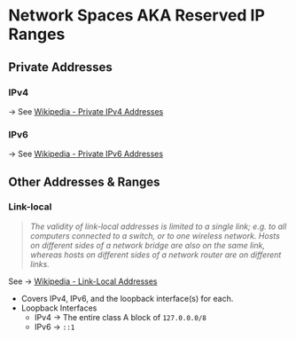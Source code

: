# Network Spaces AKA Reserved IP Ranges

## Private Addresses
### IPv4
→ See [Wikipedia - Private IPv4 Addresses](https://en.wikipedia.org/wiki/Private_network#Private_IPv4_addresses)

### IPv6
→ See [Wikipedia - Private IPv6 Addresses](https://en.wikipedia.org/wiki/Private_network#Private_IPv6_addresses)

## Other Addresses & Ranges

### Link-local
> *The validity of link-local addresses is limited to a single link; e.g. to all computers connected to a switch, or to one wireless network. Hosts on different sides of a network bridge are also on the same link, whereas hosts on different sides of a network router are on different links.*

See → [Wikipedia - Link-Local Addresses](https://en.wikipedia.org/wiki/Private_network#Link-local_addresses)

- Covers IPv4, IPv6, and the loopback interface(s) for each.
- Loopback Interfaces
	- IPv4 → The entire class A block of `127.0.0.0/8`
	- IPv6 → `::1`


